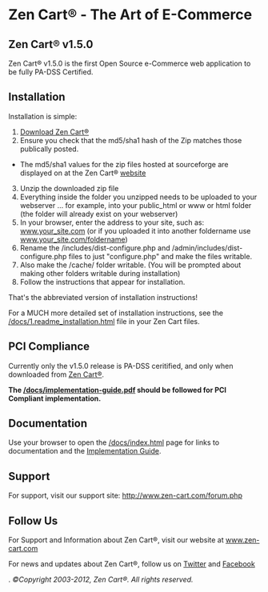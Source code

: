 Zen Cart&reg; - The Art of E-Commerce
===============

Zen Cart&reg; v1.5.0
---------------
Zen Cart&reg; v1.5.0 is the first Open Source e-Commerce web application to be fully PA-DSS Certified.


Installation
------------

Installation is simple:

1. [Download Zen Cart&reg;](http://sourceforge.net/projects/zencart/files)
2. Ensure you check that the md5/sha1 hash of the Zip matches those publically posted.
  * The md5/sha1 values for the zip files hosted at sourceforge are displayed on at the Zen Cart&reg; [website](http://www.zen-cart.com/)
3. Unzip the downloaded zip file 
4. Everything inside the folder you unzipped needs to be uploaded to your webserver … for example, into your public_html or www or html folder (the folder will already exist on your webserver)
5. In your browser, enter the address to your site, such as: www.your_site.com (or if you uploaded it into another foldername use www.your_site.com/foldername)
6. Rename the /includes/dist-configure.php and /admin/includes/dist-configure.php files to just "configure.php" and make the files writable.
7. Also make the /cache/ folder writable. (You will be prompted about making other folders writable during installation)
8. Follow the instructions that appear for installation. 

That's the abbreviated version of installation instructions!

For a MUCH more detailed set of installation instructions, see the [/docs/1.readme_installation.html](http://www.zen-cart.net/docs/1.readme_installation.html) file in your Zen Cart files.

PCI Compliance
--------------
Currently only the v1.5.0 release is PA-DSS ceritified, and only when downloaded from [Zen Cart&reg;](http://sourceforge.net/projects/zencart/files).
 
__The [/docs/implementation-guide.pdf](http://www.zen-cart.net/docs/index.html) should be followed for PCI Compliant implementation.__

Documentation
-------------
Use your browser to open the [/docs/index.html](http://www.zen-cart.net/docs/index.html) page for links to documentation and the [Implementation Guide](http://www.zen-cart.net/docs/index.html).


Support
-------
For support, visit our support site: http://www.zen-cart.com/forum.php

Follow Us
---------
For Support and Information about Zen Cart&reg;, visit our website at www.zen-cart.com

For news and updates about Zen Cart&reg;, follow us on [Twitter](http://twitter.com/zencart) and [Facebook](http://facebook.com/zencart)


.
*&copy;Copyright 2003-2012, Zen Cart&reg;. All rights reserved.*
